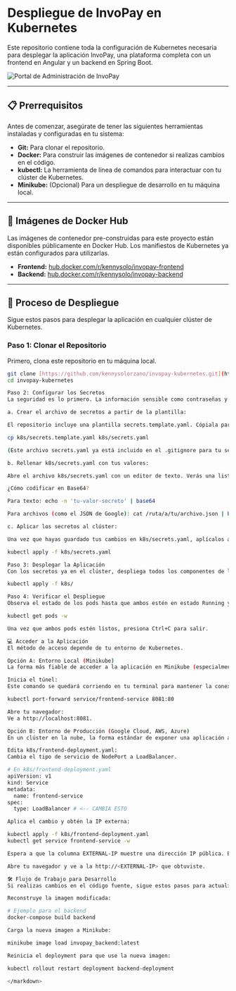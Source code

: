 # Despliegue de InvoPay en Kubernetes

Este repositorio contiene toda la configuración de Kubernetes necesaria para desplegar la aplicación InvoPay, una plataforma completa con un frontend en Angular y un backend en Spring Boot.

![Portal de Administración de InvoPay](https://i.imgur.com/g0j8q3m.jpeg)

---

## 📋 Prerrequisitos

Antes de comenzar, asegúrate de tener las siguientes herramientas instaladas y configuradas en tu sistema:

* **Git:** Para clonar el repositorio.
* **Docker:** Para construir las imágenes de contenedor si realizas cambios en el código.
* **kubectl:** La herramienta de línea de comandos para interactuar con tu clúster de Kubernetes.
* **Minikube:** (Opcional) Para un despliegue de desarrollo en tu máquina local.

---

## 🐳 Imágenes de Docker Hub

Las imágenes de contenedor pre-construidas para este proyecto están disponibles públicamente en Docker Hub. Los manifiestos de Kubernetes ya están configurados para utilizarlas.

* **Frontend:** [hub.docker.com/r/kennysolo/invopay-frontend](https://hub.docker.com/r/kennysolo/invopay-frontend)
* **Backend:** [hub.docker.com/r/kennysolo/invopay-backend](https://hub.docker.com/r/kennysolo/invopay-backend)

---

## 🚀 Proceso de Despliegue

Sigue estos pasos para desplegar la aplicación en cualquier clúster de Kubernetes.

### Paso 1: Clonar el Repositorio

Primero, clona este repositorio en tu máquina local.

```bash
git clone [https://github.com/kennysolorzano/invopay-kubernetes.git](https://github.com/kennysolorzano/invopay-kubernetes.git)
cd invopay-kubernetes

Paso 2: Configurar los Secretos
La seguridad es lo primero. La información sensible como contraseñas y llaves de API se gestiona a través de un archivo de secretos que nunca se sube a Git.

a. Crear el archivo de secretos a partir de la plantilla:

El repositorio incluye una plantilla secrets.template.yaml. Cópiala para crear tu propio archivo de secretos.

cp k8s/secrets.template.yaml k8s/secrets.yaml

(Este archivo secrets.yaml ya está incluido en el .gitignore para tu seguridad).

b. Rellenar k8s/secrets.yaml con tus valores:

Abre el archivo k8s/secrets.yaml con un editor de texto. Verás una lista de claves que debes rellenar con tus valores de producción, codificados en Base64.

¿Cómo codificar en Base64?

Para texto: echo -n 'tu-valor-secreto' | base64

Para archivos (como el JSON de Google): cat /ruta/a/tu/archivo.json | base64

c. Aplicar los secretos al clúster:

Una vez que hayas guardado tus cambios en k8s/secrets.yaml, aplícalos a tu clúster de Kubernetes.

kubectl apply -f k8s/secrets.yaml

Paso 3: Desplegar la Aplicación
Con los secretos ya en el clúster, despliega todos los componentes de la aplicación (Deployments, Services, etc.) con un solo comando.

kubectl apply -f k8s/

Paso 4: Verificar el Despliegue
Observa el estado de los pods hasta que ambos estén en estado Running y READY 1/1. Esto puede tardar unos minutos, especialmente la primera vez mientras se descargan las imágenes.

kubectl get pods -w

Una vez que ambos pods estén listos, presiona Ctrl+C para salir.

💻 Acceder a la Aplicación
El método de acceso depende de tu entorno de Kubernetes.

Opción A: Entorno Local (Minikube)
La forma más fiable de acceder a la aplicación en Minikube (especialmente en Windows con WSL) es creando un túnel de red directo. Esto soluciona problemas comunes de red y CORS.

Inicia el túnel:
Este comando se quedará corriendo en tu terminal para mantener la conexión abierta.

kubectl port-forward service/frontend-service 8081:80

Abre tu navegador:
Ve a http://localhost:8081.

Opción B: Entorno de Producción (Google Cloud, AWS, Azure)
En un clúster en la nube, la forma estándar de exponer una aplicación a internet es usando un servicio de tipo LoadBalancer.

Edita k8s/frontend-deployment.yaml:
Cambia el tipo de servicio de NodePort a LoadBalancer.

# En k8s/frontend-deployment.yaml
apiVersion: v1
kind: Service
metadata:
  name: frontend-service
spec:
  type: LoadBalancer # <-- CAMBIA ESTO

Aplica el cambio y obtén la IP externa:

kubectl apply -f k8s/frontend-deployment.yaml
kubectl get service frontend-service -w

Espera a que la columna EXTERNAL-IP muestre una dirección IP pública. Esto puede tardar unos minutos.

Abre tu navegador y ve a la http://<EXTERNAL-IP> que obtuviste.

🛠️ Flujo de Trabajo para Desarrollo
Si realizas cambios en el código fuente, sigue estos pasos para actualizar tu entorno de desarrollo en Minikube:

Reconstruye la imagen modificada:

# Ejemplo para el backend
docker-compose build backend

Carga la nueva imagen a Minikube:

minikube image load invopay_backend:latest

Reinicia el deployment para que use la nueva imagen:

kubectl rollout restart deployment backend-deployment

</markdown>
